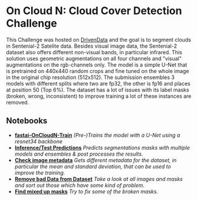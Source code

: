 # On Cloud N: Cloud Cover Detection Challenge 
This Challenge was hosted on [DrivenData](https://www.drivendata.org/competitions/83/cloud-cover/) and the goal is to segment clouds in Sentenial-2 Satelite data. Besides visual image data, the Sentenial-2 dataset also offers different non-visual bands, in particular infrared. This solution uses geometric augmentations on all four channels and "visual" augmentations on the rgb-channels only. The model is a simple U-Net that is pretrained on 440x440 random crops and fine tuned on the whole image in the original chip resolution (512x512). The submission ensembles 3 models with different splits where two are fp32, the other is fp16 and places at position 50 (Top 6%). The dataset has a lot of issues with its label masks (broken, wrong, inconsistent) to improve training a lot of these instances are removed.

## Notebooks
* __[fastai-OnCloudN-Train](https://github.com/Ben-Karr/OnCloudN/blob/master/%5Bfastai%5D-OnCloudN-Train.ipynb)__ _(Pre-)Trains the model with a U-Net using a resnet34 backbone_
* __[Inference/Test Predictions](https://github.com/Ben-Karr/OnCloudN/blob/master/Inference/Test%20Predictions.ipynb)__ _Predicts segmentations masks with multiple models and ensembles & post processes the results._
* __[Check image metadata](https://github.com/Ben-Karr/OnCloudN/blob/master/Check%20image%20metadata.ipynb)__ _Gets different metadata for the dataset, in particular the mean and standard deviation, that can be used to improve the training._
* __[Remove bad Data from Dataset](https://github.com/Ben-Karr/OnCloudN/blob/master/Remove%20bad%20Data%20from%20Dataset.ipynb)__ _Take a look at all images and masks and sort out those which have some kind of problem._
* __[Find mixed up masks](https://github.com/Ben-Karr/OnCloudN/blob/master/Find%20mixed%20up%20masks.ipynb)__ _Try to fix some of the broken masks._